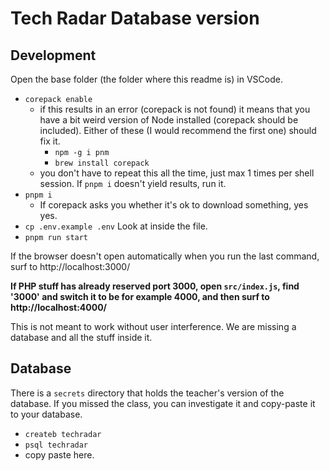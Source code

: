 # Tech Radar Database version

## Development

Open the base folder (the folder where this readme is) in VSCode.

- `corepack enable`
  - if this results in an error (corepack is not found) it means that you have a bit weird version of Node installed (corepack should be included). Either of these (I would recommend the first one) should fix it.
    - `npm -g i pnm`
    - `brew install corepack`
  - you don't have to repeat this all the time, just max 1 times per shell session. If `pnpm i` doesn't yield results, run it.
- `pnpm i`
  - If corepack asks you whether it's ok to download something, yes yes.
- `cp .env.example .env` Look at inside the file.
- `pnpm run start`

If the browser doesn't open automatically when you run the last command, surf to http://localhost:3000/

**If PHP stuff has already reserved port 3000, open `src/index.js`, find '3000' and switch it to be for example 4000, and then surf to http://localhost:4000/**

This is not meant to work without user interference. We are missing a database and all the stuff inside it.

## Database

There is a `secrets` directory that holds the teacher's version of the database. If you missed the class, you can investigate it and copy-paste it to your database.

- `createb techradar`
- `psql techradar`
- copy paste here.
